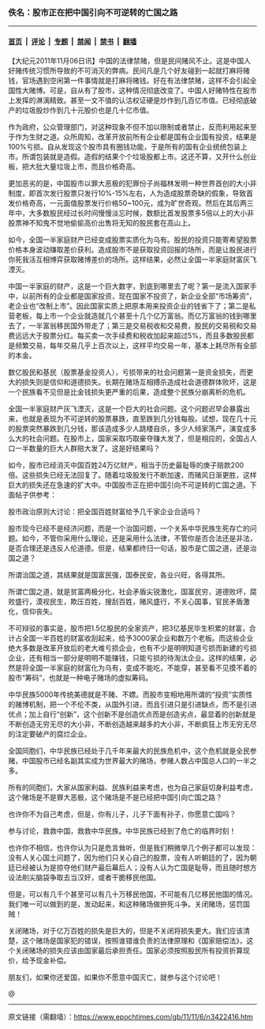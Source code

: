 ### 佚名：股市正在把中国引向不可逆转的亡国之路

---

#### [首页](../../../..?n3422416) &nbsp;|&nbsp; [评论](../../../../../epoch-comment?n3422416) &nbsp;|&nbsp; [专题](../../../../../epoch-special?n3422416) &nbsp;|&nbsp; [禁闻](../../../../../epoch-news?n3422416) &nbsp;|&nbsp; [禁书](../../../../../books?n3422416) &nbsp;|&nbsp; [翻墙](https://github.com/gfw-breaker/nogfw/blob/master/README.md?n3422416)


<div class="post_content" id="artbody" itemprop="articleBody">
 <!-- article content begin -->
 <p>
  【大纪元2011年11月06日讯】中国的法律禁赌，但是民间赌风不止。这是中国人好赌传统习惯所导致的不可消灭的弊病。民间凡是几个好友碰到一起就打麻将赌钱，官场遇到空闲第一件事情就是打麻将赌钱。好在有法律禁赌，这样不会引起全国性大赌博。可是，自从有了股市，这种情况彻底改变了。中国人好赌特性在股市上发挥的淋漓精致。甚至一文不值的认沽权证硬是炒作到几百亿市值。已经彻底破产的垃圾股炒作到几十元股价也是几十亿市值。
 </p>
 <p>
  作为政府，公众管理部门，对这种现象不但不加以限制或者禁止，反而利用起来至于作为生财之道。众所周知，改革开放前所有企业都是国有企业国有投资，结果是100%亏损。自从发现这个股市具有圈钱功能，于是所有的国有企业统统包装上市。所谓包装就是造假。造假的结果个个垃圾股都上市。这还不算，又开什么创业板，把大批大量垃圾上市，而且价格奇高。
 </p>
 <p>
  更加恶劣的是，中国股市以罪大恶极的犯罪份子尚福林发明一种世界首创的大小非制度，即首次发行股票只发行10%-15%左右，人为造成股票奇缺的假象，导致首发价格奇高，一元面值股票发行价格50~100元，成为旷世奇观。然后在其后两三年中，大多数股民经过长时间慢慢淡忘时候，数额比首发股票多5倍以上的大小非股票神不知鬼不觉地偷偷高价出售将无知的股民套在高山上。
 </p>
 <p>
  如今，全国一半家庭财产已经变成股票实质化为乌有。股民的投资只能寄希望股票价格本身波动赚取差价获利。造成股市不是获取投资回报的场所，而是让股民进行你死我活互相博弈获取赌博差价的场所。这样结果，必然让全国一半家庭财富灰飞湮灭。
 </p>
 <p>
  中国一半家庭的财产，这是一个巨大数字，到底到哪里去了呢？第一是流入国家手中，以前所有的企业都是国家投资，现在国家不投资了，新企业全部“市场筹资”，老企业也“改制上市”。因此国家实质上把原本用来投资企业的钱省下了；第二是私营老板，每上市一个企业就造就几个甚至十几个亿万富翁。而亿万富翁的钱到哪里去了，一半富翁移民国外带走了；第三是交易税收和交易费，股民的交易税和交易费远远大于股票分红。每买卖一次手续费和税收加起来超过5%，而且多数股民都是频繁交易，每年交易几乎上百次以上，这样平均交易一年，基本上耗尽所有全部的本金。
 </p>
 <p>
  数亿股民和基民（股票基金投资人），亏损带来的社会问题第一是资金损失，而更大的损失则是信仰和道德损失。长期在赌场互相搏杀造成社会道德群体败坏，这是一个民族看不见但是比金钱损失更严重的后果，造成整个民族分崩离析的危机。
 </p>
 <p>
  全国一半家庭财产灰飞湮灭，这是一个巨大的社会问题。这个问题迟早会暴露出来，也就是表现为不可逆转的股票暴跌，直至跌到几分钱每股。试想，现在几十元的股票突然暴跌到几分钱，那该造成多少人跳楼自杀，多少人倾家荡产，演变成多么大的社会问题。在股市上，国家采取巧取豪夺赚大发了，但是相应的，全国占人口一半数量的巨大人群赔大发了。这是好结果吗？
 </p>
 <p>
  如今，股市已经消灭中国百姓24万亿财产，相当于历史最耻辱的庚子赔款200倍。这些损失已经无法回复了。随着垃圾股发行不断加速，而赌风日渐更胜，这样巨大的损失还在急速的扩大中。中国股市正在把中国引向不可逆转的亡国之道。下面帖子供参考：
 </p>
 <p>
  股市政治原则大讨论：把全国百姓财富给予几千家企业合适吗？
 </p>
 <p>
  股市现今已经不是经济问题，而是一个治国问题，一个关系中华民族生死存亡的问题。如今，不管你采用什么理论，还是采用什么法律，不管你是否合法还是非法，是否合理还是违反人伦道德。但是，结果都终归一句话，股市是亡国之道，还是治国之道？
 </p>
 <p>
  所谓治国之道，其结果就是国富民强，国泰民安，各业兴旺，各得其所。
 </p>
 <p>
  所谓亡国之道，就是贫富两极分化，社会矛盾尖锐激化，国富民穷，道德败坏，腐败盛行，漠视民生，欺压百姓，搜刮百姓，赌风盛行，不关心国事，官民矛盾激化，信仰丧失。
 </p>
 <p>
  不可辩驳的事实是，股市把1.5亿股民的全家资产，把3亿基民毕生积累的财富，合计占全国一半百姓的财富收刮起来，给予3000家企业和数万个老板。而这些企业绝大多数是改革开放后的老大难亏损企业，也有不少是明明知道亏损而新建的亏损企业，还有相当一部分是明明不能赚钱，只能亏损的待淘汰企业。这样的结果，必然是将全国一半家庭的财富化为乌有，变成不能吃，不能穿，甚至看不见摸不着的股市“筹码”，也就是一种电子赌场的虚拟筹码。
 </p>
 <p>
  中华民族5000年传统美德就是不赌、不嫖。而股市变相地用所谓的“投资”实质性的赌博机制，把一个不伦不类，从国外引进，而且引进只是引进缺点，而不是引进优点；加上自行“创新”，这个创新不是创造优点而是创造劣点，最显着的创新就是不断创造无穷无尽的大小非，不断创造越来越多的大小非，不断疯狂上市无穷无尽的注定要破产的腐烂企业。
 </p>
 <p>
  全国同胞们，中华民族已经处于几千年来最大的民族危机中，这个危机就是全民参赌，中国股市已经名副其实成为世界最大的赌场，参赌人数占中国总人口的一半之多。
 </p>
 <p>
  所有的同胞们，大家从国家利益、民族利益来考虑，也为自己家庭切身利益考虑，这个赌场是不是罪大恶极，这个赌场是不是已经把中国引向亡国之路？
 </p>
 <p>
  也许你不为自己考虑，但是，你有儿子，儿子下面有孙子，你愿意亡国吗？
 </p>
 <p>
  参与讨论，救救中国，救救中华民族。中华民族已经到了危亡的临界时刻！
 </p>
 <p>
  也许你不相信，也许你认为只是危言耸听，但是我们稍微举几个例子都可以发现：没有人关心国土问题了，因为他们只关心自己的股票，没有人听朝廷的了，因为朝廷已经被认为是掠夺他们财产最后幕后人；没有人认为亡国是耻辱，而且随时想方设法削尖脑袋争取去当汉奸，或者干脆移民他国。
 </p>
 <p>
  但是，可以有几千个甚至可以有几十万移民他国，不可能有几亿移民他国的情况。我们唯一可以做到的是，发动起来，和这种赌场做拚死斗争。关闭赌场，惩罚国贼！
 </p>
 <p>
  关闭赌场，对于亿万百姓的损失是巨大的，但是不关闭将损失更大。我们应该清楚，这个赌场是国家犯的错误，按照谁错谁负责的法律原理和《国家赔偿法》，这个关闭赌场的损失应该由国家最后承担责任。国家必须按照股民所有投资折算现价，给予现金补偿。
 </p>
 <p>
  朋友们，如果你还爱国，如果你不愿意中国灭亡，就参与这个讨论吧！
 </p>
 <p>
  @
 </p>
 <!-- article content end -->
 <div id="below_article_ad">
 </div>
</div>


---

原文链接（需翻墙）：https://www.epochtimes.com/gb/11/11/6/n3422416.htm